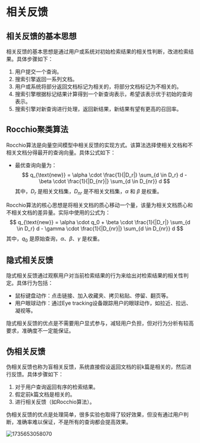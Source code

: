 # 相关反馈


## 相关反馈的基本思想
相关反馈的基本思想是通过用户或系统对初始检索结果的相关性判断，改进检索结果。具体步骤如下：
1. 用户提交一个查询。
2. 搜索引擎返回一系列文档。
3. 用户或系统将部分返回文档标记为相关的，将部分文档标记为不相关的。
4. 搜索引擎根据标记结果计算得到一个新查询表示，希望该表示优于初始的查询表示。
5. 搜索引擎对新查询进行处理，返回新结果，新结果有望有更高的召回率。

## Rocchio聚类算法
Rocchio算法是向量空间模型中相关反馈的实现方式。该算法选择使相关文档和不相关文档分得最开的查询向量。具体公式如下：
- 最优查询向量为：
  $$
  q_{\text{new}} = \alpha \cdot \frac{1}{|D_r|} \sum_{d \in D_r} d - \beta \cdot \frac{1}{|D_{nr}|} \sum_{d \in D_{nr}} d
  $$
  其中，$D_r$ 是相关文档集，$D_{nr}$ 是不相关文档集，$\alpha$ 和 $\beta$ 是权重。

Rocchio算法的核心思想是将相关文档的质心移动一个量，该量为相关文档质心和不相关文档的差异量。实际中使用的公式为：
$$
q_{\text{new}} = \alpha \cdot q_0 + \beta \cdot \frac{1}{|D_r|} \sum_{d \in D_r} d - \gamma \cdot \frac{1}{|D_{nr}|} \sum_{d \in D_{nr}} d
$$
其中，$q_0$ 是原始查询，$\alpha$、$\beta$、$\gamma$ 是权重。

## 隐式相关反馈
隐式相关反馈通过观察用户对当前检索结果的行为来给出对检索结果的相关性判定。具体行为包括：
- 鼠标键盘动作：点击链接、加入收藏夹、拷贝粘贴、停留、翻页等。
- 用户眼球动作：通过Eye tracking设备跟踪用户的眼球动作，如拉近、拉远、凝视等。

隐式相关反馈的优点是不需要用户显式参与，减轻用户负担，但对行为分析有较高要求，准确度不一定能保证。

## 伪相关反馈
伪相关反馈也称为盲相关反馈，系统直接假设返回文档的前k篇是相关的，然后进行反馈。具体步骤如下：
1. 对于用户查询返回有序的检索结果。
2. 假定前k篇文档是相关的。
3. 进行相关反馈（如Rocchio算法）。

伪相关反馈的优点是处理简单，很多实验也取得了较好效果，但没有通过用户判断，准确率难以保证，不是所有的查询都会提高效果。

![1735653058070](C:\Users\马世拓\AppData\Roaming\Typora\typora-user-images\1735653058070.png)

